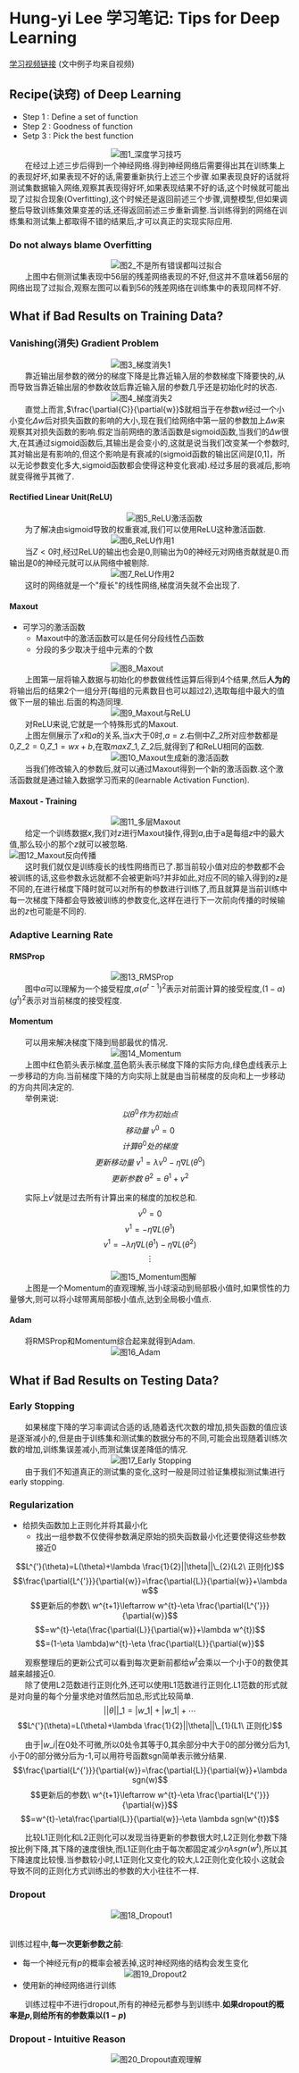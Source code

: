 # Hung-yi Lee 学习笔记: Tips for Deep Learning
[学习视频链接](https://www.bilibili.com/video/av48285039?p=32) (文中例子均来自视频)<br/>
## Recipe(诀窍) of Deep Learning
+ Step 1 : Define a set of function
+ Step 2 : Goodness of function
+ Setp 3 : Pick the best function<br/>

&emsp;&emsp;&emsp;&emsp;&emsp;&emsp;&emsp;&emsp;&emsp;&emsp;&emsp;&emsp;&emsp;![图1_深度学习技巧](1.png)<br/>
&emsp;&emsp;在经过上述三步后得到一个神经网络.得到神经网络后需要得出其在训练集上的表现好坏,如果表现不好的话,需要重新执行上述三个步骤.如果表现良好的话就将测试集数据输入网络,观察其表现得好坏,如果表现结果不好的话,这个时候就可能出现了过拟合现象(Overfitting),这个时候还是返回前述三个步骤,调整模型,但如果调整后导致训练集效果变差的话,还得返回前述三步重新调整.当训练得到的网络在训练集和测试集上都取得不错的结果后,才可以真正的实现实际应用.
### Do not always blame Overfitting
&emsp;&emsp;&emsp;&emsp;&emsp;&emsp;&emsp;&emsp;&emsp;&emsp;&emsp;&emsp;&emsp;![图2_不是所有错误都叫过拟合](2.png)<br/>
&emsp;&emsp;上图中右侧测试集表现中56层的残差网络表现的不好,但这并不意味着56层的网络出现了过拟合,观察左图可以看到56的残差网络在训练集中的表现同样不好.
## What if Bad Results on Training Data?
### Vanishing(消失) Gradient Problem
&emsp;&emsp;&emsp;&emsp;&emsp;&emsp;&emsp;&emsp;&emsp;&emsp;&emsp;&emsp;&emsp;![图3_梯度消失1](3.png)<br/>
&emsp;&emsp;靠近输出层参数的微分的梯度下降是比靠近输入层的参数梯度下降要快的,从而导致当靠近输出层的参数收敛后靠近输入层的参数几乎还是初始化时的状态.<br/>
&emsp;&emsp;&emsp;&emsp;&emsp;&emsp;&emsp;&emsp;&emsp;&emsp;&emsp;&emsp;&emsp;![图4_梯度消失2](4.png)<br/>
&emsp;&emsp;直觉上而言,$\frac{\partial{C}}{\partial{w}}$就相当于在参数$w$经过一个小小变化$\Delta{w}$后对损失函数的影响的大小,现在我们给网络中第一层的参数加上$\Delta{w}$来观察其对损失函数的影响.假定当前网络的激活函数是sigmoid函数,当我们的$\Delta{w}$很大,在其通过sigmoid函数后,其输出是会变小的,这就是说当我们改变某一个参数时,其对输出是有影响的,但这个影响是有衰减的(sigmoid函数的输出区间是[0,1]，所以无论参数变化多大,sigmoid函数都会使得这种变化衰减).经过多层的衰减后,影响就变得微乎其微了.
#### Rectified Linear Unit(ReLU)
&emsp;&emsp;&emsp;&emsp;&emsp;&emsp;&emsp;&emsp;&emsp;&emsp;&emsp;&emsp;&emsp;&emsp;&emsp;![图5_ReLU激活函数](5.png)<br/>
&emsp;&emsp;为了解决由sigmoid导致的权重衰减,我们可以使用ReLU这种激活函数.<br/>
&emsp;&emsp;&emsp;&emsp;&emsp;&emsp;&emsp;&emsp;&emsp;&emsp;&emsp;&emsp;&emsp;![图6_ReLU作用1](6.png)<br/>
&emsp;&emsp;当$Z<0$时,经过ReLU的输出也会是0,则输出为0的神经元对网络贡献就是0.而输出是0的神经元就可以从网络中被剔除.<br/>
&emsp;&emsp;&emsp;&emsp;&emsp;&emsp;&emsp;&emsp;&emsp;&emsp;&emsp;&emsp;&emsp;![图7_ReLU作用2](7.png)<br/>
&emsp;&emsp;这时的网络就是一个"瘦长"的线性网络,梯度消失就不会出现了.
#### Maxout
+ 可学习的激活函数<br/>
   + Maxout中的激活函数可以是任何分段线性凸函数
   + 分段的多少取决于组中元素的个数

&emsp;&emsp;&emsp;&emsp;&emsp;&emsp;&emsp;&emsp;&emsp;&emsp;&emsp;&emsp;&emsp;![图8_Maxout](8.png)<br/>
&emsp;&emsp;上图第一层将输入数据与初始化的参数做线性运算后得到4个结果,然后**人为的**将输出后的结果2个一组分开(每组的元素数目也可以超过2),选取每组中最大的值做下一层的输出.后面的构造同理.<br/>
&emsp;&emsp;&emsp;&emsp;&emsp;&emsp;&emsp;&emsp;&emsp;&emsp;&emsp;&emsp;&emsp;![图9_Maxout与ReLU](9.png)<br/>
&emsp;&emsp;对ReLU来说,它就是一个特殊形式的Maxout.<br/>
&emsp;&emsp;上图左侧展示了$x$和$a$的关系,当$x$大于0时,$a=z$.右侧中$Z\_{2}$所对应参数都是0,$Z\_{2}=0$,$Z\_{1}=wx+b$,在取$max{Z\_{1},Z\_{2}}$后,就得到了和ReLU相同的函数.<br/>
&emsp;&emsp;&emsp;&emsp;&emsp;&emsp;&emsp;&emsp;&emsp;&emsp;&emsp;&emsp;&emsp;![图10_Maxout生成新的激活函数](10.png)<br/>
&emsp;&emsp;当我们修改输入的参数后,就可以通过Maxout得到一个新的激活函数.这个激活函数就是通过输入数据学习而来的(learnable Activation Function).
#### Maxout - Training
&emsp;&emsp;&emsp;&emsp;&emsp;&emsp;&emsp;&emsp;&emsp;&emsp;&emsp;&emsp;&emsp;![图11_多层Maxout](11.png)<br/>
&emsp;&emsp;给定一个训练数据$x$,我们对$z$进行Maxout操作,得到$a$,由于a是每组$z$中的最大值,那么较小的那个$z$就可以被忽略.
&emsp;&emsp;&emsp;&emsp;&emsp;&emsp;&emsp;&emsp;&emsp;&emsp;&emsp;&emsp;&emsp;![图12_Maxout反向传播](12.png)<br/>
&emsp;&emsp;这时我们就仅是训练瘦长的线性网络而已了.那当前较小值对应的参数都不会被训练的话,这些参数永远就都不会被更新吗?并非如此,对应不同的输入得到的$z$是不同的,在进行梯度下降时就可以对所有的参数进行训练了,而且就算是当前训练中每一次梯度下降都会导致被训练的参数变化,这样在进行下一次前向传播的时候输出的$z$也可能是不同的.
### Adaptive Learning Rate
#### RMSProp
&emsp;&emsp;&emsp;&emsp;&emsp;&emsp;&emsp;&emsp;&emsp;&emsp;&emsp;&emsp;&emsp;![图13_RMSProp](13.png)<br/>
&emsp;&emsp;图中$\alpha$可以理解为一个接受程度,$\alpha(\sigma^{t-1})^{2}$表示对前面计算的接受程度,$(1-\alpha)(g^{t})^{2}$表示对当前梯度的接受程度.
#### Momentum
&emsp;&emsp;可以用来解决梯度下降到局部最优的情况.<br/>
&emsp;&emsp;&emsp;&emsp;&emsp;&emsp;&emsp;&emsp;&emsp;&emsp;&emsp;&emsp;&emsp;![图14_Momentum](14.png)<br/>
&emsp;&emsp;上图中红色箭头表示梯度,蓝色箭头表示梯度下降的实际方向,绿色虚线表示上一步移动的方向.当前梯度下降的方向实际上就是由当前梯度的反向和上一步移动的方向共同决定的.<br/>
&emsp;&emsp;举例来说:
$$以\theta^{0}作为初始点$$
$$移动量\ v^{0}=0$$
$$计算\theta^{0}处的梯度$$
$$更新移动量\ v^{1}=\lambda v^{0}-\eta \nabla  L(\theta^{0})$$
$$更新参数\ \theta^{2}=\theta^{1}+v^{2}$$

&emsp;&emsp;实际上$v^{i}$就是过去所有计算出来的梯度的加权总和.
$$v^{0}=0$$
$$v^{1}=-\eta \nabla L(\theta^{1})$$
$$v^{1}=-\lambda \eta \nabla L(\theta^{1})-\eta \nabla L(\theta^{2})$$
$$\vdots$$

&emsp;&emsp;&emsp;&emsp;&emsp;&emsp;&emsp;&emsp;&emsp;&emsp;&emsp;&emsp;&emsp;![图15_Momentum图解](15.png)<br/>
&emsp;&emsp;上图是一个Momentum的直观理解,当小球滚动到局部极小值时,如果惯性的力量够大,则可以将小球带离局部极小值点,达到全局极小值点.
#### Adam
&emsp;&emsp;将RMSProp和Momentum综合起来就得到Adam.<br/>
&emsp;&emsp;&emsp;&emsp;&emsp;&emsp;&emsp;&emsp;&emsp;&emsp;&emsp;&emsp;&emsp;![图16_Adam](16.png)<br/>
## What if Bad Results on Testing Data?
### Early Stopping
&emsp;&emsp;如果梯度下降的学习率调试合适的话,随着迭代次数的增加,损失函数的值应该是逐渐减小的,但是由于训练集和测试集的数据分布的不同,可能会出现随着训练次数的增加,训练集误差减小,而测试集误差降低的情况.<br/>
&emsp;&emsp;&emsp;&emsp;&emsp;&emsp;&emsp;&emsp;&emsp;&emsp;&emsp;&emsp;&emsp;![图17_Early Stopping](17.png)<br/>
&emsp;&emsp;由于我们不知道真正的测试集的变化,这时一般是同过验证集模拟测试集进行early stopping.
### Regularization
+ 给损失函数加上正则化并将其最小化
   + 找出一组参数不仅使得参数满足原始的损失函数最小化还要使得这些参数接近0

$$L^{'}(\theta)=L(\theta)+\lambda \frac{1}{2}||\theta||\_{2}(L2\ 正则化)$$
$$\frac{\partial{L^{'}}}{\partial{w}}=\frac{\partial{L}}{\partial{w}}+\lambda w$$
$$更新后的参数\ w^{t+1}\leftarrow w^{t}-\eta \frac{\partial{L^{'}}}{\partial{w}}$$
$$=w^{t}-\eta(\frac{\partial{L}}{\partial{w}}+\lambda w^{t})$$
$$=(1-\eta \lambda)w^{t}-\eta \frac{\partial{L}}{\partial{w}}$$

&emsp;&emsp;观察整理后的更新公式可以看到每次更新前都给$w^{t}$会乘以一个小于0的数使其越来越接近0.<br/>
&emsp;&emsp;除了使用L2范数进行正则化外,还可以使用L1范数进行正则化.L1范数的形式就是对向量的每个分量求绝对值然后加总,形式比较简单.
$$||\theta||\_{1}=|w\_{1}|+|w\_{1}|+\cdots$$
$$L^{'}(\theta)=L(\theta)+\lambda \frac{1}{2}||\theta||\_{1}(L1\ 正则化)$$

&emsp;&emsp;由于$|w\_{i}|$在0处不可微,所以0处令其等于0,其余部分中大于0的部分微分后为1,小于0的部分微分后为-1,可以用符号函数sgn简单表示微分结果.
$$\frac{\partial{L^{'}}}{\partial{w}}=\frac{\partial{L}}{\partial{w}}+\lambda sgn(w)$$
$$更新后的参数\ w^{t+1}\leftarrow w^{t}-\eta \frac{\partial{L^{'}}}{\partial{w}}$$
$$=w^{t}-\eta\frac{\partial{L}}{\partial{w}}-\eta \lambda sgn(w^{t})$$

&emsp;&emsp;比较L1正则化和L2正则化可以发现当待更新的参数很大时,L2正则化参数下降按比例下降,其下降的速度很快,而L1正则化由于每次都固定减少$\eta \lambda sgn(w^{t})$,所以其下降速度比较慢.当参数较小时,L1正则化又变化的较大,L2正则化变化较小.这就会导致不同的正则化方式训练出的参数的大小往往不一样.
### Dropout
&emsp;&emsp;&emsp;&emsp;&emsp;&emsp;&emsp;&emsp;&emsp;&emsp;&emsp;&emsp;&emsp;![图18_Dropout1](18.png)<br/>
&emsp;&emsp;<br/>

训练过程中,**每一次更新参数之前**:

+ 每一个神经元有$p%$的概率会被丢掉,这时神经网络的结构会发生变化<br/>
&emsp;&emsp;&emsp;&emsp;&emsp;&emsp;&emsp;&emsp;&emsp;&emsp;&emsp;&emsp;&emsp;![图19_Dropout2](19.png)<br/>
+ 使用新的神经网络进行训练<br/>

&emsp;&emsp;训练过程中不进行dropout,所有的神经元都参与到训练中.**如果dropout的概率是$p%$,则给所有的参数乘以$(1-p)%$**<br/>
### Dropout - Intuitive Reason
&emsp;&emsp;&emsp;&emsp;&emsp;&emsp;&emsp;&emsp;&emsp;&emsp;&emsp;&emsp;&emsp;![图20_Dropout直观理解](20.png)<br/>
